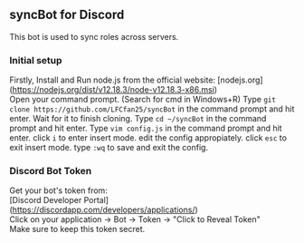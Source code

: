 ## syncBot for Discord ##

This bot is used to sync roles across servers.

### Initial setup ###

 Firstly, Install and Run node.js from the official website: [nodejs.org] (https://nodejs.org/dist/v12.18.3/node-v12.18.3-x86.msi)  
 Open your command prompt. (Search for cmd in Windows+R)
 Type `git clone https://github.com/LFCfan25/syncBot` in the command prompt and hit enter.
 Wait for it to finish cloning.
 Type `cd ~/syncBot` in the command prompt and hit enter.
 Type `vim config.js` in the command prompt and hit enter.
 click `i` to enter insert mode.
 edit the config appropiately.
 click `esc` to exit insert mode.
 type `:wq` to save and exit the config.


### Discord Bot Token ###

 Get your bot's token from:  
 [Discord Developer Portal] (https://discordapp.com/developers/applications/)  
 Click on your application -> Bot -> Token -> "Click to Reveal Token"  
 Make sure to keep this token secret.  
